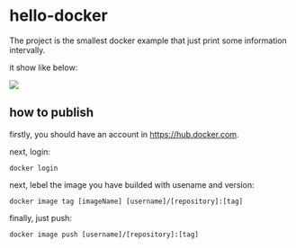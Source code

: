 # hello-docker

The project is the smallest docker example that just print some information intervally.


it show like below:

![](show.gif)


## how to publish 
 
firstly, you should have an account in https://hub.docker.com.

next, login:

```shell
docker login
```

next, lebel the image you have builded with usename and version:

```shell
docker image tag [imageName] [username]/[repository]:[tag]
```

finally, just push:

```shell
docker image push [username]/[repository]:[tag]
```
